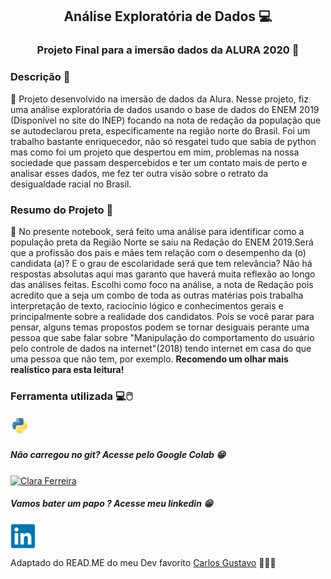 <h2 align="center"> Análise Exploratória de Dados 💻 
<h3 align="center"> Projeto Final para a imersão dados da ALURA 2020 🔹️</h3> 

 
### Descrição 📝️
🔵 Projeto desenvolvido na imersão de dados da Alura. Nesse projeto, fiz uma análise exploratória de dados usando o base de dados do ENEM 2019 (Disponível no site do INEP) focando na nota de redação da população que se autodeclarou preta, especificamente na região norte do Brasil. Foi um trabalho bastante enriquecedor, não só resgatei tudo que sabia de python mas como foi um projeto que despertou em mim, problemas na nossa sociedade que passam despercebidos e ter um contato mais de perto e analisar esses dados, me fez 
ter outra visão sobre o retrato da desigualdade racial no Brasil.

### Resumo do Projeto 📝️
🔵 No presente notebook, será feito uma análise para identificar como a população preta da Região Norte se saiu na Redação do ENEM 2019.Será que a profissão dos pais e mães tem relação com o desempenho da (o) candidata (a)? E o grau de escolaridade será que tem relevância? Não há respostas absolutas aqui mas garanto que haverá muita reflexão ao longo das análises feitas. Escolhi como foco na análise, a nota de Redação pois acredito que a seja um combo de toda as outras matérias pois trabalha interpretação de texto, raciocínio lógico e conhecimentos gerais e principalmente sobre a realidade dos candidatos. Pois se você parar para pensar, alguns temas propostos podem se tornar desiguais perante uma pessoa que sabe falar sobre "Manipulação do comportamento do usuário pelo controle de dados na internet"(2018) tendo internet em casa do que uma pessoa que não tem, por exemplo. 
<b>Recomendo um olhar mais realístico para esta leitura!</b>


</p>

 ### Ferramenta utilizada 💻🖱️
 <p align="left">
  <img src="https://github.com/devicons/devicon/blob/master/icons/python/python-original.svg" alt="Python" width="30"  height="30" />
 

  
 
 
 
</p>

<h5 align="left">Não carregou no git? Acesse pelo Google Colab 😁 </h5>
<p align="left">
<a href="https://colab.research.google.com/drive/17N_IoKGwqhebyy4ixFrLy_2YThsydo0e?authuser=1#scrollTo=Eg69-ki9toSf" target="blank"><img align="center" src="https://colab.research.google.com/img/colab_favicon_256px.png" alt="Clara Ferreira" height="40" width="40" /></a>


<h5 align="left">Vamos bater um papo ? Acesse meu linkedin 😁 </h5>
<p align="left">
<a href="https://www.linkedin.com/in/mariaclaraferreira/" target="blank"><img align="center" src="https://github.com/devicons/devicon/blob/master/icons/linkedin/linkedin-original.svg" alt="Clara Ferreira" height="40" width="40" /></a>
 
 

 
 Adaptado do READ.ME do meu Dev favorito [Carlos Gustavo](https://github.com/carlosgustavo) 👨🏻‍💻
